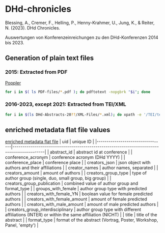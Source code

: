 # DHd-chronicles

Blessing, A., Cremer, F., Helling, P., Henny-Krahmer, U., Jung, K., & Reiter, N. (2023). DHd Chronicles.

Auswertungen von Konferenzeinreichungen zu den DHd-Konferenzen 2014 bis 2023.

## Generation of plain text files

### 2015: Extracted from PDF


[Poppler](https://poppler.freedesktop.org)

```sh
for i in $( ls PDF-files/*.pdf ); do pdftotext -nopgbrk "$i"; done
```

### 2016-2023, except 2021: Extracted from TEI/XML

```sh
for i in $(ls DHd-Abstracts-20??/XML-Files/*.xml); do xpath -e '/TEI/text/body//text()' "$i" > "$i".txt; done
```

## enriched metadata flat file values
[enriched metadata flat file](/data/metadata_dhd_all_enr.csv)
| uid                              | unique ID                                                                                    |
|----------------------------------|----------------------------------------------------------------------------------------------|
| abstract_id                      | abstract id at conference                                                                    |
| conference_acronym               | conference acronym (DHd YYYY)                                                                |
| conference_place                 | conference place                                                                             |
| creators_json                    | json object with authors and their affiliations                                              |
| creator_names                    | author names, separated                                                                      |
| creators_amount                  | amount of authors                                                                            |
| creators_group_type              | type of author group (single, duo, small group, big group)                                   |
| creators_group_publication       | combined value of author group and format_type                                               |
| groups_with_female               | author group type with predicted authors                                                     |
| creators_with_female_YN          | boolean value for female predicted authors                                                   |
| creators_with_female_amount      | amount of female predicted authors                                                           |
| creators_with_male_amount        | amount of male predicted authors                                                             |
| creators_group_interdisciplinary | author group type with different affiliations (INTER) or within the same affiliation (NICHT) |
| title                            | title of the abstract                                                                        |
| format_type                      | format of the abstract (Vortrag, Poster, Workshop, Panel, 'empty')                           |
